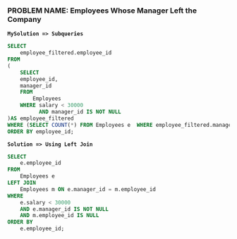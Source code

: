 ### PROBLEM NAME: Employees Whose Manager Left the Company

**`MySolution => Subqueries`**

```sql
SELECT
    employee_filtered.employee_id
FROM
(
    SELECT
    employee_id,
    manager_id
    FROM
        Employees
    WHERE salary < 30000
          AND manager_id IS NOT NULL
)AS employee_filtered
WHERE (SELECT COUNT(*) FROM Employees e  WHERE employee_filtered.manager_id = e.employee_id) = 0
ORDER BY employee_id;
```

**`Solution => Using Left Join`**

```sql
SELECT
    e.employee_id
FROM
    Employees e
LEFT JOIN
    Employees m ON e.manager_id = m.employee_id
WHERE
    e.salary < 30000
    AND e.manager_id IS NOT NULL
    AND m.employee_id IS NULL
ORDER BY
    e.employee_id;

```
